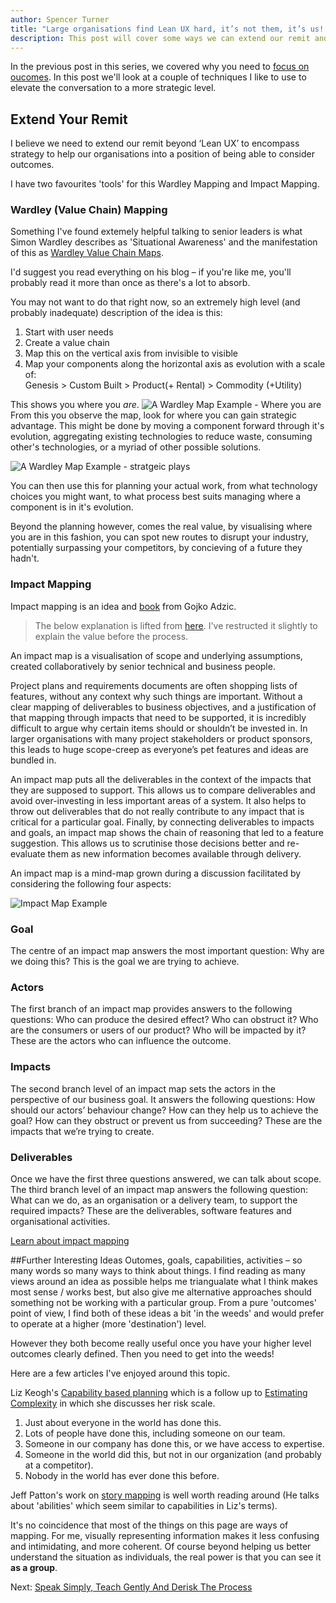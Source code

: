 ```yaml
---
author: Spencer Turner
title: "Large organisations find Lean UX hard, it’s not them, it’s us! Part Three - Extend Your Remit"
description: This post will cover some ways we can extend our remit and elevate the conversation to a more strategic level.
---
```


In the previous post in this series, we covered why you need to [focus on oucomes](/posts/lean-ux-focus-on-outcomes). In this post we'll look at a couple of techniques I like to use to elevate the conversation to a more strategic level.

## Extend Your Remit
I believe we need to extend our remit beyond ‘Lean UX’ to encompass strategy to help our organisations into a position of being able to consider outcomes.

I have two favourites 'tools' for this Wardley Mapping and Impact Mapping.

### Wardley (Value Chain) Mapping
Something I've found extemely helpful talking to senior leaders is what Simon Wardley describes as 'Situational Awareness' and the manifestation of this as [Wardley Value Chain Maps](http://blog.gardeviance.org/2015/02/an-introduction-to-wardley-value-chain.html).

I'd suggest you read everything on his blog – if you're like me, you'll probably read it more than once as there's a lot to absorb.

You may not want to do that right now, so an extremely high level (and probably inadequate) description of the idea is this:

1. Start with user needs
2. Create a value chain
3. Map this on the vertical axis from invisible to visible 
4. Map your components along the horizontal axis as evolution with a scale of:  
Genesis > Custom Built > Product(+ Rental) > Commodity (+Utility) 

This shows you where you _are_. 
![A Wardley Map Example - Where you are](http://2.bp.blogspot.com/-kob2Zj4i0sQ/VM_dozfTvSI/AAAAAAAAGwk/em5ZZaffNLU/s1600/Screen%2BShot%2B2015-02-02%2Bat%2B20.25.46.png)
From this you observe the map, look for where you can gain strategic advantage. This might be done by moving a component forward through it's evolution, aggregating existing technologies to reduce waste, consuming other's technologies, or a myriad of other possible solutions. 

![A Wardley Map Example - stratgeic plays](http://3.bp.blogspot.com/-3-rhEek30sw/VM_dsc-J6WI/AAAAAAAAGxI/KfpZ--Bqdw4/s1600/Screen%2BShot%2B2015-02-02%2Bat%2B20.26.28.png)

You can then use this for planning your actual work, from what technology choices you might want, to what process best suits managing where a component is in it's evolution. 

Beyond the planning however, comes the real value, by visualising where you are in this fashion, you can spot new routes to disrupt your industry, potentially surpassing your competitors, by concieving of a future they hadn't.

### Impact Mapping
Impact mapping is an idea and [book](https://www.impactmapping.org/book.html) from Gojko Adzic. 

>The below explanation is lifted from [here](https://www.impactmapping.org/drawing.html). I've restructed it slightly to explain the value before the process.

An impact map is a visualisation of scope and underlying assumptions, created collaboratively by senior technical and business people. 

Project plans and requirements documents are often shopping lists of features, without any context why such things are important. Without a clear mapping of deliverables to business objectives, and a justification of that mapping through impacts that need to be supported, it is incredibly difficult to argue why certain items should or shouldn’t be invested in. In larger organisations with many project stakeholders or product sponsors, this leads to huge scope-creep as everyone’s pet features and ideas are bundled in.

An impact map puts all the deliverables in the context of the impacts that they are supposed to support. This allows us to compare deliverables and avoid over-investing in less important areas of a system. It also helps to throw out deliverables that do not really contribute to any impact that is critical for a particular goal. Finally, by connecting deliverables to impacts and goals, an impact map shows the chain of reasoning that led to a feature suggestion. This allows us to scrutinise those decisions better and re-evaluate them as new information becomes available through delivery.

An impact map is a mind-map grown during a discussion facilitated by considering the following four aspects:

![Impact Map Example](https://www.impactmapping.org/assets/im_template.png)

### Goal
The centre of an impact map answers the most important question: Why are we doing this? This is the goal we are trying to achieve.

### Actors
The first branch of an impact map provides answers to the following questions: Who can produce the desired effect? Who can obstruct it? Who are the consumers or users of our product? Who will be impacted by it? These are the actors who can influence the outcome.

### Impacts
The second branch level of an impact map sets the actors in the perspective of our business goal. It answers the following questions: How should our actors’ behaviour change? How can they help us to achieve the goal? How can they obstruct or prevent us from succeeding? These are the impacts that we’re trying to create.

### Deliverables
Once we have the first three questions answered, we can talk about scope. The third branch level of an impact map answers the following question: What can we do, as an organisation or a delivery team, to support the required impacts? These are the deliverables, software features and organisational activities.
 
[Learn about impact mapping](https://www.impactmapping.org/about.html)

##Further Interesting Ideas
Outomes, goals, capabilities, activities – so many words so many ways to think about things. I find reading as many views around an idea as possible helps me triangualate what I think makes most sense / works best, but also give me alternative approaches should something not be working with a particular group.
From a pure 'outcomes' point of view, I find both of these ideas a bit 'in the weeds' and would prefer to operate at a higher (more 'destination') level. 

However they both become really useful once you have your higher level outcomes clearly defined. Then you need to get into the weeds!

Here are a few articles I've enjoyed around this topic.

Liz Keogh's [Capability based planning](https://lizkeogh.com/2013/09/05/capability-based-planning-and-lightweight-analysis/) which is a follow up to [Estimating Complexity](https://lizkeogh.com/2013/07/21/estimating-complexity/) in which she discusses her risk scale.

1. Just about everyone in the world has done this.
2. Lots of people have done this, including someone on our team.
3. Someone in our company has done this, or we have access to expertise.
4. Someone in the world did this, but not in our organization (and probably at a competitor).
5. Nobody in the world has ever done this before.

Jeff Patton's work on [story mapping](http://jpattonassociates.com/user-story-mapping/) is well worth reading around (He talks about 'abilities' which seem similar to capabilities in Liz's terms). 

It's no coincidence that most of the things on this page are ways of mapping. For me, visually representing information makes it less confusing and intimidating, and more coherent. Of course beyond helping us better understand the situation as individuals, the real power is that you can see it **as a group**.

Next: [Speak Simply, Teach Gently And Derisk The Process](/posts/lean-ux-speak-simply-teach-gently-and-derisk-the-process)
